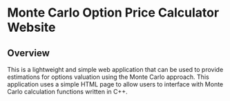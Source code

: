 # Monte Carlo Option Price Calculator Website

## Overview
This is a lightweight and simple web application that can be used to provide estimations for options valuation using the Monte Carlo approach. This application uses a simple HTML page to allow users to interface with Monte Carlo calculation functions written in C++.
